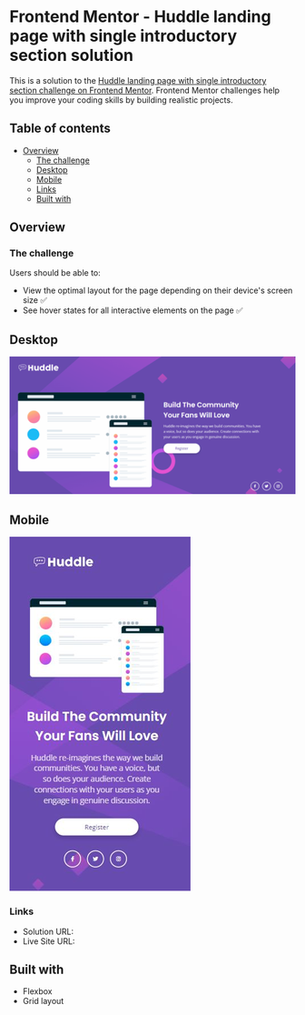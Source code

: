 # Frontend Mentor - Huddle landing page with single introductory section solution

This is a solution to the [Huddle landing page with single introductory section challenge on Frontend Mentor](https://www.frontendmentor.io/challenges/huddle-landing-page-with-a-single-introductory-section-B_2Wvxgi0). Frontend Mentor challenges help you improve your coding skills by building realistic projects. 

## Table of contents

- [Overview](#overview)
  - [The challenge](#the-challenge)
  - [Desktop](#desktop)
  - [Mobile](#mobile)
  - [Links](#links)
  - [Built with](#built-with)


## Overview

### The challenge

Users should be able to:

- View the optimal layout for the page depending on their device's screen size ✅
- See hover states for all interactive elements on the page ✅

## Desktop

<img src="./src/images/huddle-desktop.gif">

<br>

## Mobile

<img src="./src/images/huddle-mobile.jpg">

### Links

- Solution URL: <a href="#"></a>
- Live Site URL: <a href="#"></a>

## Built with

- Flexbox
- Grid layout
